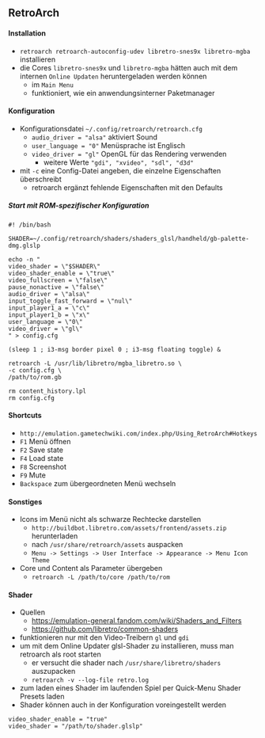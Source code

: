 ## RetroArch

#### Installation

- `retroarch retroarch-autoconfig-udev libretro-snes9x libretro-mgba` installieren
- die Cores `libretro-snes9x` und `libretro-mgba` hätten auch mit dem internen `Online Updaten` heruntergeladen werden können
  - im `Main Menu`
  - funktioniert, wie ein anwendungsinterner Paketmanager

#### Konfiguration

- Konfigurationsdatei `~/.config/retroarch/retroarch.cfg`
  - `audio_driver = "alsa"` aktiviert Sound
  - `user_language = "0"` Menüsprache ist Englisch
  - `video_driver = "gl"` OpenGL für das Rendering verwenden
    - weitere Werte `"gdi", "xvideo", "sdl", "d3d"`
- mit `-c` eine Config-Datei angeben, die einzelne Eigenschaften überschreibt
  - retroarch ergänzt fehlende Eigenschaften mit den Defaults

##### Start mit ROM-spezifischer Konfiguration

```
#! /bin/bash

SHADER=~/.config/retroarch/shaders/shaders_glsl/handheld/gb-palette-dmg.glslp

echo -n "
video_shader = \"$SHADER\"
video_shader_enable = \"true\"
video_fullscreen = \"false\"
pause_nonactive = \"false\"
audio_driver = \"alsa\"
input_toggle_fast_forward = \"nul\"
input_player1_a = \"c\"
input_player1_b = \"x\"
user_language = \"0\"
video_driver = \"gl\"
" > config.cfg

(sleep 1 ; i3-msg border pixel 0 ; i3-msg floating toggle) &

retroarch -L /usr/lib/libretro/mgba_libretro.so \
-c config.cfg \
/path/to/rom.gb

rm content_history.lpl
rm config.cfg
```

#### Shortcuts

- `http://emulation.gametechwiki.com/index.php/Using_RetroArch#Hotkeys`
- `F1` Menü öffnen
- `F2` Save state
- `F4` Load state
- `F8` Screenshot
- `F9` Mute
- `Backspace` zum übergeordneten Menü wechseln

#### Sonstiges

- Icons im Menü nicht als schwarze Rechtecke darstellen
  - `http://buildbot.libretro.com/assets/frontend/assets.zip` herunterladen
  - nach `/usr/share/retroarch/assets` auspacken
  - `Menu -> Settings -> User Interface -> Appearance -> Menu Icon Theme`
- Core und Content als Parameter übergeben
  - `retroarch -L /path/to/core /path/to/rom`

#### Shader

- Quellen
  - https://emulation-general.fandom.com/wiki/Shaders_and_Filters
  - https://github.com/libretro/common-shaders
- funktionieren nur mit den Video-Treibern `gl` und `gdi`
- um mit dem Online Updater glsl-Shader zu installieren, muss man retroarch als root starten
  - er versucht die shader nach `/usr/share/libretro/shaders` auszupacken
  - `retroarch -v --log-file retro.log`
- zum laden eines Shader im laufenden Spiel per Quick-Menu Shader Presets laden
- Shader können auch in der Konfiguration voreingestellt werden
```
video_shader_enable = "true"
video_shader = "/path/to/shader.glslp"
```